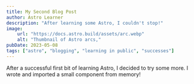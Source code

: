 ```yaml
---
title: My Second Blog Post
author: Astro Learner
description: "After learning some Astro, I couldn't stop!"
image: 
    url: "https://docs.astro.build/assets/arc.webp"
    alt: "Thumbnail of Astro arcs,"
pubDate: 2023-05-08
tags: ["astro", "blogging", "learning in public", "successes"]
---
```

After a successful first bit of learning Astro, I decided to try some more. I wrote and imported a small component from memory!
